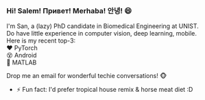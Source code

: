 ### Hi! Salem! Привет! Merhaba! 안녕! 😄 

I'm San, a (lazy) PhD candidate in Biomedical Engineering at UNIST.  
Do have little experience in computer vision, deep learning, mobile.  
Here is my recent top-3:  
:heart: PyTorch  
:dizzy_face: Android  
:grimacing: MATLAB

Drop me an email for wonderful techie conversations! :monkey_face:

- ⚡ Fun fact: I'd prefer tropical house remix & horse meat diet :D 
<!--
**tuttelikz/tuttelikz** is a ✨ _special_ ✨ repository because its `README.md` (this file) appears on your GitHub profile.

BME Research at TBL

- 🔭 I’m currently working on ...
- 🌱 I’m currently learning ...
- 👯 I’m looking to collaborate on ...
- 🤔 I’m looking for help with ...
- 💬 Ask me about ...
- 📫 How to reach me: ...
- 😄 Pronouns: ...
- ⚡ Fun fact: Eat horse meat
- 🔭 I’m currently working on ...
- 👋
-->
